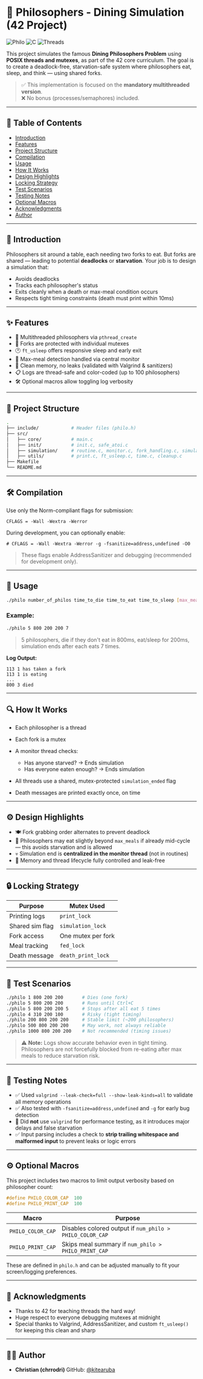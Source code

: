 # 🧠 Philosophers - Dining Simulation (42 Project)

![Philo](https://img.shields.io/badge/Philosophers-42Project-blue?style=flat-square) ![C](https://img.shields.io/badge/Language-C-green?style=flat-square) ![Threads](https://img.shields.io/badge/Concurrency-Pthreads-yellow?style=flat-square)

This project simulates the famous **Dining Philosophers Problem** using **POSIX threads and mutexes**, as part of the 42 core curriculum. The goal is to create a deadlock-free, starvation-safe system where philosophers eat, sleep, and think — using shared forks.

> ✅ This implementation is focused on the **mandatory multithreaded version**.  
> ❌ No bonus (processes/semaphores) included.

---

## 📑 Table of Contents

- [Introduction](#introduction)
- [Features](#features)
- [Project Structure](#project-structure)
- [Compilation](#compilation)
- [Usage](#usage)
- [How It Works](#how-it-works)
- [Design Highlights](#design-highlights)
- [Locking Strategy](#locking-strategy)
- [Test Scenarios](#test-scenarios)
- [Testing Notes](#testing-notes)
- [Optional Macros](#optional-macros)
- [Acknowledgments](#acknowledgments)
- [Author](#author)

---

## 🧠 Introduction

Philosophers sit around a table, each needing two forks to eat. But forks are shared — leading to potential **deadlocks** or **starvation**. Your job is to design a simulation that:

- Avoids deadlocks  
- Tracks each philosopher's status  
- Exits cleanly when a death or max-meal condition occurs  
- Respects tight timing constraints (death must print within 10ms)

---

## ✨ Features

- 🧵 Multithreaded philosophers via `pthread_create`
- 🔐 Forks are protected with individual mutexes
- 🕐 `ft_usleep` offers responsive sleep and early exit
- 🧮 Max-meal detection handled via central monitor
- 🧼 Clean memory, no leaks (validated with Valgrind & sanitizers)
- 📋 Logs are thread-safe and color-coded (up to 100 philosophers)
- 🛠️ Optional macros allow toggling log verbosity

---

## 📁 Project Structure

```bash
.
├── include/            # Header files (philo.h)
├── src/
│   ├── core/           # main.c
│   ├── init/           # init.c, safe_atoi.c
│   ├── simulation/     # routine.c, monitor.c, fork_handling.c, simulation_end.c
│   ├── utils/          # print.c, ft_usleep.c, time.c, cleanup.c
├── Makefile
└── README.md
````

---

## 🛠 Compilation

Use only the Norm-compliant flags for submission:

```make
CFLAGS = -Wall -Wextra -Werror
```

During development, you can optionally enable:

```make
# CFLAGS = -Wall -Wextra -Werror -g -fsanitize=address,undefined -O0
```

> These flags enable AddressSanitizer and debugging (recommended for development only).

---

## 🚀 Usage

```bash
./philo number_of_philos time_to_die time_to_eat time_to_sleep [max_meals]
```

### Example:

```bash
./philo 5 800 200 200 7
```

> 5 philosophers, die if they don't eat in 800ms, eat/sleep for 200ms, simulation ends after each eats 7 times.

**Log Output:**

```
113 1 has taken a fork  
113 1 is eating  
...
800 3 died
```

---

## 🔍 How It Works

* Each philosopher is a thread
* Each fork is a mutex
* A monitor thread checks:

  * Has anyone starved? → Ends simulation
  * Has everyone eaten enough? → Ends simulation
* All threads use a shared, mutex-protected `simulation_ended` flag
* Death messages are printed exactly once, on time

---

## ⚙️ Design Highlights

* 🍽 Fork grabbing order alternates to prevent deadlock
* 🧠 Philosophers may eat slightly beyond `max_meals` if already mid-cycle — this avoids starvation and is allowed
* 💀 Simulation end is **centralized in the monitor thread** (not in routines)
* 🧼 Memory and thread lifecycle fully controlled and leak-free

---

## 🔒 Locking Strategy

| Purpose         | Mutex Used         |
| --------------- | ------------------ |
| Printing logs   | `print_lock`       |
| Shared sim flag | `simulation_lock`  |
| Fork access     | One mutex per fork |
| Meal tracking   | `fed_lock`         |
| Death message   | `death_print_lock` |

---

## 🧪 Test Scenarios

```bash
./philo 1 800 200 200       # Dies (one fork)
./philo 5 800 200 200       # Runs until Ctrl+C
./philo 5 800 200 200 5     # Stops after all eat 5 times
./philo 4 310 200 100       # Risky (tight timing)
./philo 200 800 200 200     # Stable limit (~200 philosophers)
./philo 500 800 200 200     # May work, not always reliable
./philo 1000 800 200 200    # Not recommended (timing issues)
```

> ⚠️ **Note:** Logs show accurate behavior even in tight timing. Philosophers are not forcefully blocked from re-eating after max meals to reduce starvation risk.

---

## 🔬 Testing Notes

* ✅ Used `valgrind --leak-check=full --show-leak-kinds=all` to validate all memory operations
* ✅ Also tested with `-fsanitize=address,undefined` and `-g` for early bug detection
* 🚫 Did **not** use `valgrind` for performance testing, as it introduces major delays and false starvation
* ✅ Input parsing includes a check to **strip trailing whitespace and malformed input** to prevent leaks or logic errors

---

## ⚙️ Optional Macros

This project includes two macros to limit output verbosity based on philosopher count:

```c
#define PHILO_COLOR_CAP  100
#define PHILO_PRINT_CAP  100
```

| Macro             | Purpose                                                  |
| ----------------- | -------------------------------------------------------- |
| `PHILO_COLOR_CAP` | Disables colored output if `num_philo > PHILO_COLOR_CAP` |
| `PHILO_PRINT_CAP` | Skips meal summary if `num_philo > PHILO_PRINT_CAP`      |

These are defined in `philo.h` and can be adjusted manually to fit your screen/logging preferences.

---

## 🙌 Acknowledgments

* Thanks to 42 for teaching threads the hard way!
* Huge respect to everyone debugging mutexes at midnight
* Special thanks to Valgrind, AddressSanitizer, and custom `ft_usleep()` for keeping this clean and sharp

---

## 👨‍💻 Author

* **Christian (chrrodri)**
  GitHub: [@kitearuba](https://github.com/kitearuba)
